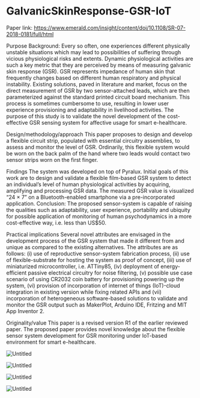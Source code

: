 # GalvanicSkinResponse-GSR-IoT

Paper link: https://www.emerald.com/insight/content/doi/10.1108/SR-07-2018-0181/full/html

Purpose
Background: Every so often, one experiences different physically unstable situations which may lead to possibilities of suffering through vicious physiological risks and extents. Dynamic physiological activities are such a key metric that they are perceived by means of measuring galvanic skin response (GSR). GSR represents impedance of human skin that frequently changes based on different human respiratory and physical instability. Existing solutions, paved in literature and market, focus on the direct measurement of GSR by two sensor-attached leads, which are then parameterized against the standard printed circuit board mechanism. This process is sometimes cumbersome to use, resulting in lower user experience provisioning and adaptability in livelihood activities. The purpose of this study is to validate the novel development of the cost-effective GSR sensing system for affective usage for smart e-healthcare.

Design/methodology/approach
This paper proposes to design and develop a flexible circuit strip, populated with essential circuitry assemblies, to assess and monitor the level of GSR. Ordinarily, this flexible system would be worn on the back palm of the hand where two leads would contact two sensor strips worn on the first finger.

Findings
The system was developed on top of Pyralux. Initial goals of this work are to design and validate a flexible film-based GSR system to detect an individual’s level of human physiological activities by acquiring, amplifying and processing GSR data. The measured GSR value is visualized “24 × 7” on a Bluetooth-enabled smartphone via a pre-incorporated application. Conclusion: The proposed sensor-system is capable of raising the qualities such as adaptability, user experience, portability and ubiquity for possible application of monitoring of human psychodynamics in a more cost-effective way, i.e. less than US$50.

Practical implications
Several novel attributes are envisaged in the development process of the GSR system that made it different from and unique as compared to the existing alternatives. The attributes are as follows: (i) use of reproductive sensor-system fabrication process, (ii) use of flexible-substrate for hosting the system as proof of concept, (iii) use of miniaturized microcontroller, i.e. ATTiny85, (iv) deployment of energy-efficient passive electrical circuitry for noise filtering, (v) possible use case scenario of using CR2032 coin battery for provisioning powering up the system, (vi) provision of incorporation of internet of things (IoT)-cloud integration in existing version while fixing related APIs and (vii) incorporation of heterogeneous software-based solutions to validate and monitor the GSR output such as MakerPlot, Arduino IDE, Fritzing and MIT App Inventor 2.

Originality/value
This paper is a revised version R1 of the earlier reviewed paper. The proposed paper provides novel knowledge about the flexible sensor system development for GSR monitoring under IoT-based environment for smart e-healthcare.


![Untitled](https://user-images.githubusercontent.com/1689639/162978157-f56a852b-b9e7-4233-bdd6-910a8b98a2f0.png)

![Untitled](https://user-images.githubusercontent.com/1689639/162978424-2af9c796-28c6-4010-86e7-2a4ccb8e065c.png)



![Untitled](https://user-images.githubusercontent.com/1689639/162978590-5b9c5533-1368-42db-ad9f-c53486eba77c.png)

![Untitled](https://user-images.githubusercontent.com/1689639/162978758-0630d563-8f33-4d15-a529-7c9f1d2fa175.png)

